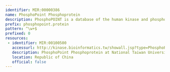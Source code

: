 ```yaml
---
identifier: MIR:00000386
name: PhosphoPoint Phosphoprotein
description: PhosphoPOINT is a database of the human kinase and phospho-protein interactome. It describes the interactions among kinases, their potential substrates and their interacting (phospho)-proteins. It also incorporates gene expression and uses gene ontology (GO) terms to annotate interactions. This collection references phosphoprotein information.
prefix: phosphopoint.protein
pattern: ^\w+$
prefixed: 0
resources:
 - identifier: MIR:00100500
   accessurl: http://kinase.bioinformatics.tw/showall.jsp?type=PhosphoProtein&info=Gene&name=
   description: PhosphoPoint Phosphoprotein at National Taiwan University
   location: Republic of China
   official: false
---
```

